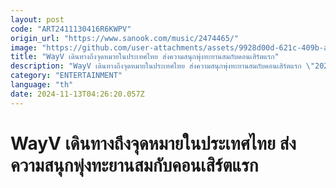 ```yaml
---
layout: post
code: "ART2411130416R6KWPV"
origin_url: "https://www.sanook.com/music/2474465/"
image: "https://github.com/user-attachments/assets/9928d00d-621c-409b-a3c6-e1ac11a39463"
title: "WayV เดินทางถึงจุดหมายในประเทศไทย ส่งความสนุกพุ่งทะยานสมกับคอนเสิร์ตแรก"
description: "WayV เดินทางถึงจุดหมายในประเทศไทย ส่งความสนุกพุ่งทะยานสมกับคอนเสิร์ตแรก \"2024 WayV CONCERT [ON THE Way] IN BANGKOK\""
category: "ENTERTAINMENT"
language: "th"
date: 2024-11-13T04:26:20.057Z
---
```


# WayV เดินทางถึงจุดหมายในประเทศไทย ส่งความสนุกพุ่งทะยานสมกับคอนเสิร์ตแรก